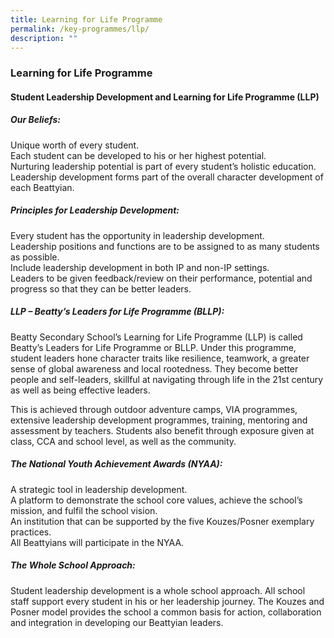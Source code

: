 ```yaml
---
title: Learning for Life Programme
permalink: /key-programmes/llp/
description: ""
---
```

### **Learning for Life Programme**
#### **Student Leadership Development and Learning for Life Programme (LLP)**
##### **Our Beliefs:**
Unique worth of every student.<br>
Each student can be developed to his or her highest potential.<br>
Nurturing leadership potential is part of every student’s holistic education.<br>
Leadership development forms part of the overall character development of each Beattyian.

##### **Principles for Leadership Development:**
Every student has the opportunity in leadership development.<br>
Leadership positions and functions are to be assigned to as many students as possible.<br>
Include leadership development in both IP and non-IP settings.<br>
Leaders to be given feedback/review on their performance, potential and progress so that they can be better leaders.

##### **LLP – Beatty’s Leaders for Life Programme (BLLP):**
Beatty Secondary School’s Learning for Life Programme (LLP) is called Beatty’s Leaders for Life Programme or BLLP. Under this programme, student leaders hone character traits like resilience, teamwork, a greater sense of global awareness and local rootedness. They become better people and self-leaders, skillful at navigating through life in the 21st century as well as being effective leaders.

This is achieved through outdoor adventure camps, VIA programmes, extensive leadership development programmes, training, mentoring and assessment by teachers. Students also benefit through exposure given at class, CCA and school level, as well as the community.

##### **The National Youth Achievement Awards (NYAA):**
A strategic tool in leadership development. <br>
A platform to demonstrate the school core values, achieve the school’s mission, and fulfil the school vision.<br>
An institution that can be supported by the five Kouzes/Posner exemplary practices.<br>
All Beattyians will participate in the NYAA. 

##### **The Whole School Approach:**
Student leadership development is a whole school approach. All school staff support every student in his or her leadership journey. The Kouzes and Posner model provides the school a common basis for action, collaboration and integration in developing our Beattyian leaders.




